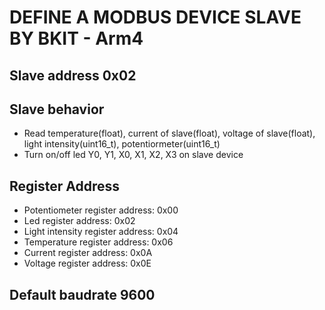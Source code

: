 # DEFINE A MODBUS DEVICE SLAVE BY BKIT - Arm4
## Slave address 0x02
## Slave behavior
   + Read temperature(float), current of slave(float), voltage of slave(float), light intensity(uint16_t), potentiormeter(uint16_t)
   + Turn on/off led Y0, Y1, X0, X1, X2, X3 on slave device
## Register Address
   + Potentiometer register address: 0x00
   + Led register address: 0x02
   + Light intensity register address: 0x04
   + Temperature register address: 0x06
   + Current register address: 0x0A
   + Voltage register address: 0x0E
## Default baudrate 9600
   
